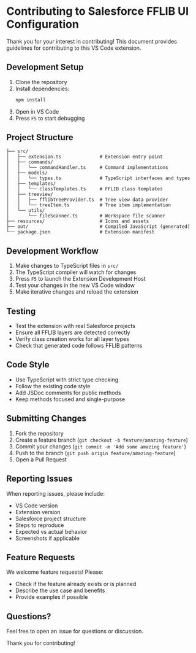 # Contributing to Salesforce FFLIB UI Configuration

Thank you for your interest in contributing! This document provides guidelines for contributing to this VS Code extension.

## Development Setup

1. Clone the repository
2. Install dependencies:
   ```bash
   npm install
   ```
3. Open in VS Code
4. Press `F5` to start debugging

## Project Structure

```
├── src/
│   ├── extension.ts              # Extension entry point
│   ├── commands/
│   │   └── commandHandler.ts     # Command implementations
│   ├── models/
│   │   └── types.ts              # TypeScript interfaces and types
│   ├── templates/
│   │   └── classTemplates.ts     # FFLIB class templates
│   ├── treeview/
│   │   ├── fflibTreeProvider.ts  # Tree view data provider
│   │   └── treeItem.ts           # Tree item implementation
│   └── utils/
│       └── fileScanner.ts        # Workspace file scanner
├── resources/                    # Icons and assets
├── out/                          # Compiled JavaScript (generated)
└── package.json                  # Extension manifest
```

## Development Workflow

1. Make changes to TypeScript files in `src/`
2. The TypeScript compiler will watch for changes
3. Press `F5` to launch the Extension Development Host
4. Test your changes in the new VS Code window
5. Make iterative changes and reload the extension

## Testing

- Test the extension with real Salesforce projects
- Ensure all FFLIB layers are detected correctly
- Verify class creation works for all layer types
- Check that generated code follows FFLIB patterns

## Code Style

- Use TypeScript with strict type checking
- Follow the existing code style
- Add JSDoc comments for public methods
- Keep methods focused and single-purpose

## Submitting Changes

1. Fork the repository
2. Create a feature branch (`git checkout -b feature/amazing-feature`)
3. Commit your changes (`git commit -m 'Add some amazing feature'`)
4. Push to the branch (`git push origin feature/amazing-feature`)
5. Open a Pull Request

## Reporting Issues

When reporting issues, please include:
- VS Code version
- Extension version
- Salesforce project structure
- Steps to reproduce
- Expected vs actual behavior
- Screenshots if applicable

## Feature Requests

We welcome feature requests! Please:
- Check if the feature already exists or is planned
- Describe the use case and benefits
- Provide examples if possible

## Questions?

Feel free to open an issue for questions or discussion.

Thank you for contributing!
